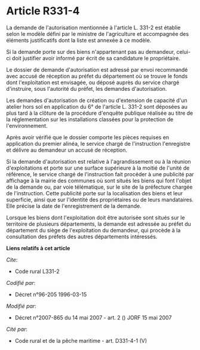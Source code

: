 # Article R331-4

La demande de l'autorisation mentionnée à l'article L. 331-2 est établie selon le modèle défini par le ministre de
l'agriculture et accompagnée des éléments justificatifs dont la liste est annexée à ce modèle.

Si la demande porte sur des biens n'appartenant pas au demandeur, celui-ci doit justifier avoir informé par écrit de sa
candidature le propriétaire.

Le dossier de demande d'autorisation est adressé par envoi recommandé avec accusé de réception au préfet du département où se
trouve le fonds dont l'exploitation est envisagée, ou déposé auprès du service chargé d'instruire, sous l'autorité du préfet,
les demandes d'autorisation.

Les demandes d'autorisation de création ou d'extension de capacité d'un atelier hors sol en application du 6° de l'article L.
331-2 sont déposées au plus tard à la clôture de la procédure d'enquête publique réalisée au titre de la réglementation sur
les installations classées pour la protection de l'environnement.

Après avoir vérifié que le dossier comporte les pièces requises en application du premier alinéa, le service chargé de
l'instruction l'enregistre et délivre au demandeur un accusé de réception.

Si la demande d'autorisation est relative à l'agrandissement ou à la réunion d'exploitations et porte sur une surface
supérieure à la moitié de l'unité de référence, le service chargé de l'instruction fait procéder à une publicité par
affichage à la mairie des communes où sont situés les biens qui font l'objet de la demande ou, par voie télématique, sur le
site de la préfecture chargée de l'instruction. Cette publicité porte sur la localisation des biens et leur superficie, ainsi
que sur l'identité des propriétaires ou de leurs mandataires. Elle précise la date de l'enregistrement de la demande.

Lorsque les biens dont l'exploitation doit être autorisée sont situés sur le territoire de plusieurs départements, la demande
est adressée au préfet du département du siège de l'exploitation du demandeur, qui procède à la consultation des préfets des
autres départements intéressés.

**Liens relatifs à cet article**

_Cite_:

  - Code rural L331-2

_Codifié par_:

  - Décret n°96-205 1996-03-15

_Modifié par_:

  - Décret n°2007-865 du 14 mai 2007 - art. 2 () JORF 15 mai 2007

_Cité par_:

  - Code rural et de la pêche maritime - art. D331-4-1 (V)
